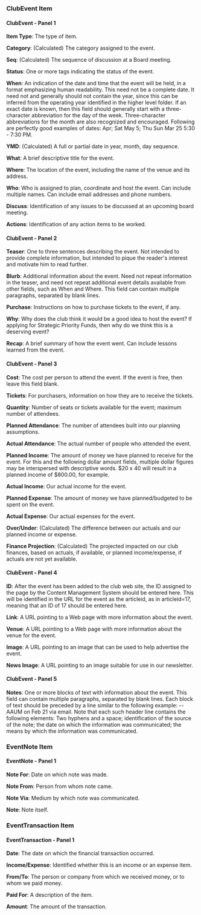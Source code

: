 <!--
   Following code generated by PSTextMerge using:
 
     template:  fields.md
     data file: /Users/hbowie/Java/projects/nbproj/clubplanner/javagen/fields.xls
-->

### ClubEvent Item

#### ClubEvent - Panel 1

**Item Type**:
The type of item.

**Category**:
(Calculated)
The category assigned to the event.

**Seq**:
(Calculated)
The sequence of discussion at a Board meeting.

**Status**:
One or more tags indicating the status of the event.

**When**:
An indication of the date and time that the event will be held, in a format emphasizing human readability. This need not be a complete date. It need not and generally should not contain the year, since this can be inferred from the operating year identified in the higher level folder. If an exact date is known, then this field should generally start with a three-character abbreviation for the day of the week. Three-character abbreviations for the month are also recognized and encouraged. Following are perfectly good examples of dates: Apr; Sat May 5; Thu Sun Mar 25 5:30 - 7:30 PM.

**YMD**:
(Calculated)
A full or partial date in year, month, day sequence.

**What**:
A brief descriptive title for the event.

**Where**:
The location of the event, including the name of the venue and its address.

**Who**:
Who is assigned to plan, coordinate and host the event. Can include multiple names. Can include email addresses and phone numbers.

**Discuss**:
Identification of any issues to be discussed at an upcoming board meeting.

**Actions**:
Identification of any action items to be worked.

#### ClubEvent - Panel 2

**Teaser**:
One to three sentences describing the event. Not intended to provide complete information, but intended to pique the reader's interest and motivate him to read further.

**Blurb**:
Additional information about the event. Need not repeat information in the teaser, and need not repeat additional event details available from other fields, such as When and Where. This field can contain multiple paragraphs, separated by blank lines.

**Purchase**:
Instructions on how to purchase tickets to the event, if any.

**Why**:
Why does the club think it would be a good idea to host the event? If applying for Strategic Priority Funds, then why do we think this is a deserving event?

**Recap**:
A brief summary of how the event went. Can include lessons learned from the event.

#### ClubEvent - Panel 3

**Cost**:
The cost per person to attend the event. If the event is free, then leave this field blank.

**Tickets**:
For purchasers, information on how they are to receive the tickets.

**Quantity**:
Number of seats or tickets available for the event; maximum number of attendees.

**Planned Attendance**:
The number of attendees built into our planning assumptions.

**Actual Attendance**:
The actual number of people who attended the event.

**Planned Income**:
The amount of money we have planned to receive for the event. For this and the following dollar amount fields, multiple dollar figures may be interspersed with descriptive words. $20 x 40 will result in a planned income of $800.00, for example.

**Actual Income**:
Our actual income for the event.

**Planned Expense**:
The amount of money we have planned/budgeted to be spent on the event.

**Actual Expense**:
Our actual expenses for the event.

**Over/Under**:
(Calculated)
The difference between our actuals and our planned income or expense.

**Finance Projection**:
(Calculated)
The projected impacted on our club finances, based on actuals, if available, or planned income/expense, if actuals are not yet available.

#### ClubEvent - Panel 4

**ID**:
After the event has been added to the club web site, the ID assigned to the page by the Content Management System should be entered here. This will be identified in the URL for the event as the articleid, as in articleid=17, meaning that an ID of 17 should be entered here.

**Link**:
A URL pointing to a Web page with more information about the event.

**Venue**:
A URL pointing to a Web page with more information about the venue for the event.

**Image**:
A URL pointing to an image that can be used to help advertise the event.

**News Image**:
A URL pointing to an image suitable for use in our newsletter.

#### ClubEvent - Panel 5

**Notes**:
One or more blocks of text with information about the event. This field can contain multiple paragraphs, separated by blank lines. Each block of text should be preceded by a line similar to the following example: -- AAUM on Feb 21 via email. Note that each such header line contains the following elements: Two hyphens and a space; identification of the source of the note; the date on which the information was communicated; the means by which the information was communicated.

### EventNote Item

#### EventNote - Panel 1

**Note For**:
Date on which note was made.

**Note From**:
Person from whom note came.

**Note Via**:
Medium by which note was communicated.

**Note**:
Note itself.

### EventTransaction Item

#### EventTransaction - Panel 1

**Date**:
The date on which the financial transaction occurred.

**Income/Expense**:
Identified whether this is an income or an expense item.

**From/To**:
The person or company from which we received money, or to whom we paid money.

**Paid For**:
A description of the item.

**Amount**:
The amount of the transaction.
